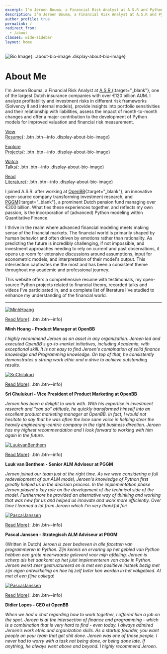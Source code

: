 ```yaml
---
excerpt: I'm Jeroen Bouma, a Financial Risk Analyst at A.S.R and Python Enthusiast. This website is dedicated to my open-source Python projects, resume and more.
description: I’m Jeroen Bouma, a Financial Risk Analyst at A.S.R and Python Enthusiast. This website is dedicated to my open-source Python projects, resume and more.
author_profile: true
permalink: /
redirect_from:
  - /about
classes: wide-sidebar
layout: home
---
```


![Bio Image](/assets/images/default/bio-photo.jpg){: .about-bio-image .display-about-bio-image}

# About Me

I'm Jeroen Bouma, a Financial Risk Analyst at [A.S.R.](https://www.asrnl.com/){:target="_blank"}, one of the largest Dutch insurance companies with over €120 billion AUM. I analyze profitability and investment risks in different risk frameworks (Solvency II and internal models), provide insights into portfolio sensitivities and their relationship with liabilities, assess the impact of month-to-month changes and offer a major contribution to the development of Python models for improved valuation and financial risk measurement.

<div class="about-row display-about-bio-image">
<div markdown="1" class="about-buttons-column">

[View <br /> Resume](/resume){: .btn .btn--info .display-about-bio-image}

</div>
<div markdown="1" class="about-buttons-column">

[Explore <br /> Projects](/projects){: .btn .btn--info .display-about-bio-image}

</div>
<div markdown="1" class="about-buttons-column">

[Watch <br /> Talks](/talks){: .btn .btn--info .display-about-bio-image} 

</div>
<div markdown="1" class="about-buttons-column">

[Read <br /> Literature](/literature){: .btn .btn--info .display-about-bio-image}

</div>
</div>


I joined A.S.R. after working at [OpenBB](https://openbb.co/){:target="_blank"}, an innovative open-source company transforming investment research, and [PGGM](https://www.pggm.nl/en/){:target="_blank"}, a prominent Dutch pension fund managing over €300 billion. What ties these experiences together, and reflects my own passion, is the incorporation of (advanced) Python modeling within Quantitative Finance.

I thrive in the realm where advanced financial modeling meets making sense of the financial markets. The financial world is primarily shaped by human behavior and often driven by emotions rather than rationality. As predicting the future is incredibly challenging, if not impossible, and investment approaches needing to rely on current and past observations, it opens up room for extensive discussions around assumptions, input for econometric models, and interpretation of their model's output. This intersection captivates me the most and has been a consistent theme throughout my academic and professional journey.

This website offers a comprehensive resume with testimonials, my open-source Python projects related to financial theory, recorded talks and videos I've participated in, and a complete list of literature I've studied to enhance my understanding of the financial world.

<hr>

<div class="testimonial-slider">
<div class="testimonial-slide">
<div class="testimonial-content">

<div class="read-more-buttons" markdown="1">
<a href="/resume"><img src="/assets/images/testimonials/MinhHoang.jpeg" alt="MinhHoang" class='testimoninals'></a>

[Read More](/resume){: .btn .btn--info}
</div>

<div class="testimonial-text" markdown="1">

**Minh Hoang - Product Manager at OpenBB**

*I highly recommend Jeroen as an asset in any organization. Jeroen led and executed OpenBB's go-to-market initiatives, including Academia, with exceptional skill. It is not easy to find Jeroen's combination of solid finance knowledge and Programming knowledge. On top of that, he consistently demonstrates a strong work ethic and a drive to achieve outstanding results.*
</div>
</div>
</div>

<div class="testimonial-slide">
<div class="testimonial-content">

<div class="read-more-buttons" markdown="1">
<a href="/resume"><img src="/assets/images/testimonials/SriChilukuri.jpeg" alt="SriChilukuri" class='testimoninals'></a>

[Read More](/resume){: .btn .btn--info}
</div>

<div class="testimonial-text" markdown="1">

**Sri Chulukuri - Vice President of Product Marketing at OpenBB**

*Jeroen has been a delight to work with. With his expertise in investment research and “can do” attitude, he quickly transformed himself into an excellent product marketing manager at OpenBB. In fact, I would not hesitate to say that he was often the lone sane voice in helping steer the heavily engineering-centric company in the right business direction. Jeroen has my highest recommendation and I look forward to working with him again in the future.*
</div>
</div>
</div>

<div class="testimonial-slide">
<div class="testimonial-content">

<div class="read-more-buttons" markdown="1">
<a href="/resume"><img src="/assets/images/testimonials/LuukvanBenthem.jpeg" alt="LuukvanBenthem" class='testimoninals'></a>

[Read More](/resume){: .btn .btn--info}
</div>
<div class="testimonial-text" markdown="1">

**Luuk van Benthem - Senior ALM Adviseur at PGGM**

*Jeroen joined our team just at the right time. As we were considering a full redevelopment of our ALM model, Jeroen's knowledge of Python first greatly helped us in the decision process. In the implementation phase Jeroen played a key role on the development of the technical side of the model. Furthermore he provided an alternative way of thinking and working that was new for us and helped us innovate and work more efficiently. Over time I learned a lot from Jeroen which I'm very thankful for!*
</div>
</div>
</div>

<div class="testimonial-slide">
<div class="testimonial-content">

<div class="read-more-buttons" markdown="1">
<a href="/resume"><img src="/assets/images/testimonials/PascalJanssen.jpeg" alt="PascalJanssen" class='testimoninals'></a>

[Read More](/resume){: .btn .btn--info}
</div>
<div class="testimonial-text" markdown="1">

**Pascal Janssen - Strategisch ALM Adviseur at PGGM**

(Written in Dutch) *Jeroen is zeer bedreven in alle facetten van programmeren in Python. Zijn kennis en ervaring op het gebied van Python hebben een grote meerwaarde geleverd voor mijn afdeling. Jeroen is scherp als het aankomt op het juist implementeren van code in Python. Jeroen werkt zeer gestructureerd en is met een positieve insteek bezig met zijn eigen ontwikkeling en hoe hij zelf beter kan worden in het vakgebied. Al met al een fijne collega!*
</div>
</div>
</div>

<div class="testimonial-slide">
<div class="testimonial-content">

<div class="read-more-buttons" markdown="1">
<a href="/resume"><img src="/assets/images/testimonials/DidierLopes.jpeg" alt="PascalJanssen" class='testimoninals'></a>

[Read More](/resume){: .btn .btn--info}
</div>
<div class="testimonial-text" markdown="1">

**Didier Lopes - CEO at OpenBB**

*When we had a chat regarding how to work together, I offered him a job on the spot. Jeroen is at the intersection of finance and programming - which is a combination that is very hard to find - even today. I always admired Jeroen’s work ethic and organization skills. As a startup founder, you want people on your team that get shit done. Jeroen was one of those people. I never had to worry with a task not being done, or being done late. If anything, he always went above and beyond. I highly recommend Jeroen.*
</div>
</div>
</div>
</div>